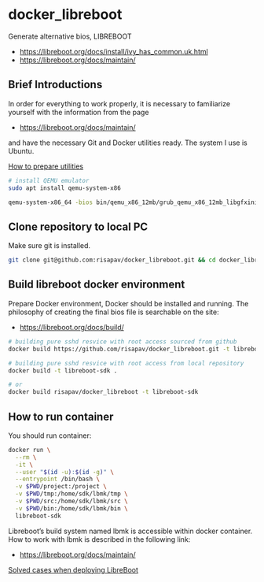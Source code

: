 # docker_libreboot
Generate alternative bios, LIBREBOOT
- https://libreboot.org/docs/install/ivy_has_common.uk.html
- https://libreboot.org/docs/maintain/


## Brief Introductions

In order for everything to work properly, it is necessary to familiarize yourself with the information 
from the page 
- https://libreboot.org/docs/maintain/

and have the necessary Git and Docker utilities ready. The system I use is Ubuntu.

[How to prepare utilities](utilities.md)

```sh
# install QEMU emulator
sudo apt install qemu-system-x86

qemu-system-x86_64 -bios bin/qemu_x86_12mb/grub_qemu_x86_12mb_libgfxinit_corebootfb_usqwerty_noblobs.rom

```

## Clone repository to local PC

Make sure git is installed.

```sh
git clone git@github.com:risapav/docker_libreboot.git && cd docker_libreboot
```

## Build libreboot docker environment

Prepare Docker environment, Docker should be installed and running. The philosophy of creating the final bios file is searchable on the site: 

- https://libreboot.org/docs/build/

```sh
# building pure sshd resvice with root access sourced from github
docker build https://github.com/risapav/docker_libreboot.git -t libreboot-sdk 

# building pure sshd resvice with root access from local repository
docker build -t libreboot-sdk .

# or
docker build risapav/docker_libreboot -t libreboot-sdk 
```

## How to run container

You should run container:
    
```sh    
docker run \
  --rm \
  -it \
  --user "$(id -u):$(id -g)" \
  --entrypoint /bin/bash \
  -v $PWD/project:/project \
  -v $PWD/tmp:/home/sdk/lbmk/tmp \
  -v $PWD/src:/home/sdk/lbmk/src \
  -v $PWD/bin:/home/sdk/lbmk/bin \
  libreboot-sdk
```

Libreboot’s build system named lbmk is accessible within docker container. How to work with lbmk is described
in the following link:

- https://libreboot.org/docs/maintain/

[Solved cases when deploying LibreBoot](deploying.md)
